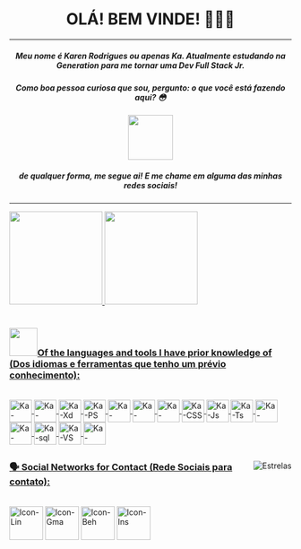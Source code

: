  
<h1 align="center"> OLÁ! BEM VINDE! 👩🏽‍💻</h1>
 

 
 
<!--
**r4skaren/r4skaren** is a ✨ _special_ ✨ repository because its `README.md` (this file) appears on your GitHub profile
--->
 <hr size="2">
 <div>
 <h5 align="center">Meu nome é Karen Rodrigues ou apenas Ka. Atualmente estudando na Generation para me tornar uma Dev Full Stack Jr.</h5>
  <h5 align="center">Como boa pessoa curiosa que sou, pergunto: o que você está fazendo aqui? 😳</h5>
 <p align="center">
<img src="https://c.tenor.com/Oi7xGtqlg9YAAAAM/gretchen-lol.gif" width="80"/>
  </p>

  <h5 align="center">de qualquer forma, me segue ai! E me chame em alguma das minhas redes sociais! </h5> 

<hr size="3">
 </div>
 
 
<!------------------------------------------------------------------------------------------------------------------------------------------------------------------------------>
  <div>
   <a href="https://github.com/r4skaren">
    <img height="166em" src="https://github-readme-stats.vercel.app/api/top-langs/?username=r4skaren&layout=compact&langs_count=7&theme=dark"/> 
    <img height="166em" src="https://github-readme-stats.vercel.app/api?username=r4skaren&show_icons=true&theme=dark&include_all_commits=true&count_private=true"/>
   <br>
  </div>
<h1></h1>
 
<!------------------------------------------------------------------------------------------------------------------------------------------------------------------------------>
  <div style="display: inline_block">
    <h3 align="left"><img src="https://media.giphy.com/media/VgCDAzcKvsR6OM0uWg/giphy.gif" width="50">Of the languages and tools I have prior knowledge of (Dos idiomas e ferramentas que tenho um prévio conhecimento):</h3>
   <br>
   
  <img align="center" alt="Ka-Figma" height="40" width="40" src="https://img.icons8.com/windows/32/000000/figma.png">
  <img align="center" alt="Ka-Illustrator" height="40" width="40" src="https://img.icons8.com/wired/64/000000/adobe-illustrator.png">
  <img align="center" alt="Ka-Xd" height="40" width="40" src="https://img.icons8.com/wired/64/000000/adobe-xd.png">
  <img align="center" alt="Ka-PS" height="40" width="40" src="https://img.icons8.com/wired/64/000000/adobe-photoshop.png">
  <img align="center" alt="Ka-Canva" height="40" width="40" src="https://img.icons8.com/wired/64/000000/canva-app.png">
  <img align="center" alt="Ka-Bootstrap" height="40" width="40" src="https://img.icons8.com/color/48/000000/bootstrap.png">
  <img align="center" alt="Ka-HTML" height="40" width="40" src="https://img.icons8.com/external-flatart-icons-outline-flatarticons/64/000000/external-html-programming-and-coding-flatart-icons-outline-flatarticons-1.png">
  <img align="center" alt="Ka-CSS" height="40" width="40" src="https://img.icons8.com/external-flatart-icons-outline-flatarticons/64/000000/external-css-programming-and-coding-flatart-icons-outline-flatarticons-1.png">
  <img align="center" alt="Ka-Js" height="40" width="40" src="https://img.icons8.com/external-flatart-icons-outline-flatarticons/64/000000/external-js-file-programming-and-coding-flatart-icons-outline-flatarticons.png">
  <img align="center" alt="Ka-Ts" height="40" width="40" src="https://img.icons8.com/windows/32/000000/typescript.png">
  <img align="center" alt="Ka-Java" height="40" width="40" src="https://img.icons8.com/ios-filled/50/000000/java-coffee-cup-logo--v1.png">
  <img align="center" alt="Ka-Mysql" height="40" width="40" src="https://img.icons8.com/ios-filled/50/000000/mysql-logo.png">
  <img align="center" alt="Ka-sql" height="40" width="40" src="https://img.icons8.com/ios/50/000000/sql.png">
  <img align="center" alt="Ka-VS" height="40" width="40" src="https://img.icons8.com/ios/50/000000/visual-studio-logo.png">
  <img align="center" alt="Ka-Spring" height="40" width="40" src="https://cdn.jsdelivr.net/gh/devicons/devicon/icons/spring/spring-plain.svg"/>
 <br>
 
<!------------------------------------------------------------------------------------------------------------------------------------------------------------------------------>
<div>
  <img align="right" alt="Estrelas" src="https://belezablackpower.files.wordpress.com/2017/02/tumblr_oitwz7a5vn1ue248wo4_400.gif?w=376&h=156">
</div>
 
  ##
 
<div> 
<!------------------------------------------------------------------------------------------------------------------------------------------------------------------------------>
 <h3 align="left">🗣 Social Networks for Contact (Rede Sociais para contato):</h3>
 
 <br>
  <a href="https://www.linkedin.com/in/karen-r-o" target="_blank"> <img align="center" alt="Icon-Lin" height="60" width="60" src="https://cdn-icons-png.flaticon.com/512/216/216570.png"target="_blank"></a>
 <a href = "mailto:karenrodrigues20120@gmail.com"><img align="center" alt="Icon-Gma" height="60" width="60" src="https://cdn-icons-png.flaticon.com/512/304/304082.png" target="_blank"></a>
  <a href="https://www.behance.net/r_skaren" target="_blank"> <img align="center" alt="Icon-Beh" height="60" width="60" src="https://cdn-icons-png.flaticon.com/512/216/216558.png"target="_blank"></a>
  <a href="https://instagram.com/r_skaren" target="_blank"><img align="center" alt="Icon-Ins" height="60" width="60" src="https://cdn-icons-png.flaticon.com/512/216/216568.png" target="_blank"></a>
  
</div>

